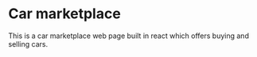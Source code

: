 # Car marketplace

This is a car marketplace web page built in react which offers buying and selling cars.
